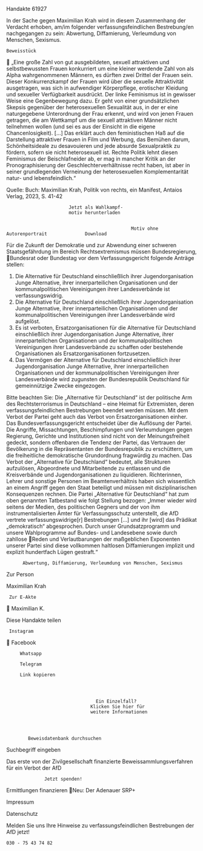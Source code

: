 Handakte 61927

In der Sache gegen Maximilian Krah wird in diesem Zusammenhang der Verdacht
erhoben, am/im folgender verfassungsfeindlichen Bestrebung/en nachgegangen
zu sein: Abwertung, Diffamierung, Verleumdung von Menschen, Sexismus.




    Beweisstück
              „Eine große Zahl von gut ausgebildeten, sexuell attraktiven und
              selbstbewussten Frauen konkurriert um eine kleiner werdende Zahl von
              als Alpha wahrgenommenen Männern, es dürften zwei Drittel der Frauen
              sein. Dieser Konkurrenzkampf der Frauen wird über die sexuelle
              Attraktivität ausgetragen, was sich in aufwendiger Körperpflege,
              erotischer Kleidung und sexueller Verfügbarkeit ausdrückt. Der linke
              Feminismus ist in gewisser Weise eine Gegenbewegung dazu. Er geht von
              einer grundsätzlichen Skepsis gegenüber der heterosexuellen Sexualität
              aus, in der er eine naturgegebene Unterordnung der Frau erkennt, und
              wird von jenen Frauen getragen, die am Wettkampf um die sexuell
              attraktiven Männer nicht teilnehmen wollen (und sei es aus der Einsicht
              in die eigene Chancenlosigkeit). […] Das erklärt auch den feministischen
              Haß auf die Darstellung attraktiver Frauen in Film und Werbung, das
              Bemühen darum, Schönheitsideale zu desavouieren und jede absurde
              Sexualpraktik zu fördern, sofern sie nicht heterosexuell ist. Rechte
              Politik lehnt diesen Feminismus der Beischlafneider ab, er mag in
              mancher Kritik an der Pronographisierung der Geschlechterverhältnisse
              recht haben, ist aber in seiner grundlegenden Verneinung der
              heterosexuellen Komplementarität natur- und lebensfeindlich.“



Quelle:
Buch: Maximilian Krah, Politik von rechts, ein Manifest, Antaios Verlag, 2023, S. 41-42




                           Jetzt als Wahlkampf-
                           motiv herunterladen


                                                  Motiv ohne Autorenportrait              Download




Für die Zukunft der Demokratie und zur Abwendung einer schweren
Staatsgefährdung im Bereich Rechtsextremismus müssen Bundesregierung,
Bundesrat oder Bundestag vor dem Verfassungsgericht folgende Anträge stellen:


   1. Die Alternative für Deutschland einschließlich ihrer Jugendorganisation
      Junge Alternative, ihrer innerparteilichen Organisationen und der
      kommunalpolitischen Vereinigungen ihrer Landesverbände ist
      verfassungswidrig.
   2. Die Alternative für Deutschland einschließlich ihrer Jugendorganisation
      Junge Alternative, ihrer innerparteilichen Organisationen und der
      kommunalpolitischen Vereinigungen ihrer Landesverbände wird aufgelöst.
   3. Es ist verboten, Ersatzorganisationen für die Alternative für Deutschland
      einschließlich ihrer Jugendorganisation Junge Alternative, ihrer
      innerparteilichen Organisationen und der kommunalpolitischen
      Vereinigungen ihrer Landesverbände zu schaffen oder bestehende
      Organisationen als Ersatzorganisationen fortzusetzen.
   4. Das Vermögen der Alternative für Deutschland einschließlich ihrer
      Jugendorganisation Junge Alternative, ihrer innerparteilichen Organisationen
      und der kommunalpolitischen Vereinigungen ihrer Landesverbände wird
      zugunsten der Bundesrepublik Deutschland für gemeinnützige Zwecke
      eingezogen.



Bitte beachten Sie: Die „Alternative für Deutschland“ ist der politische Arm des Rechtsterrorismus in
Deutschland – eine Heimat für Extremisten, deren verfassungsfeindlichen Bestrebungen beendet
werden müssen. Mit dem Verbot der Partei geht auch das Verbot von Ersatzorganisationen einher. Das
Bundesverfassungsgericht entscheidet über die Auflösung der Partei. Die Angriffe, Missachtungen,
Beschimpfungen und Verleumdungen gegen Regierung, Gerichte und Institutionen sind nicht von der
Meinungsfreiheit gedeckt, sondern offenbaren die Tendenz der Partei, das Vertrauen der Bevölkerung
in die Repräsentanten der Bundesrepublik zu erschüttern, um die freiheitliche demokratische
Grundordnung fragwürdig zu machen. Das Verbot der „Alternative für Deutschland“ bedeutet, alle
Strukturen aufzulösen, Abgeordnete und Mitarbeitende zu entlassen und die Kreisverbände und
Jugendorganisationen zu liquidieren. Richterinnen, Lehrer und sonstige Personen im
Beamtenverhältnis haben sich wissentlich an einem Angriff gegen den Staat beteiligt und müssen mit
disziplinarischen Konsequenzen rechnen.
Die Partei „Alternative für Deutschland“ hat zum oben genannten Tatbestand wie folgt Stellung
bezogen: „Immer wieder wird seitens der Medien, des politischen Gegners und der von ihm
instrumentalisierten Ämter für Verfassungsschutz unterstellt, die AfD vertrete verfassungswidrige[r]
Bestrebungen […] und ihr [wird] das Prädikat „demokratisch“ abgesprochen. Durch unser
Grundsatzprogramm und unsere Wahlprogramme auf Bundes- und Landesebene sowie durch zahllose
Reden und Verlautbarungen der maßgeblichen Exponenten unserer Partei sind diese vollkommen
haltlosen Diffamierungen implizit und explizit hundertfach Lügen gestraft.“




          Abwertung, Diffamierung, Verleumdung von Menschen, Sexismus




   Zur Person


   Maximilian Krah

     Zur E-Akte
            Maximilian K.

Diese Handakte teilen


     Instagram
         Facebook

         Whatsapp

         Telegram

         Link kopieren




                                     Ein Einzelfall?
                                   Klicken Sie hier für
                                   weitere Informationen




            Beweisdatenbank durchsuchen

  Suchbegriff eingeben

  Das erste von der Zivilgesellschaft finanzierte
   Beweissammlungsverfahren für ein Verbot
                     der AfD

                  Jetzt spenden!




Ermittlungen finanzieren
Neu: Der Adenauer SRP+

Impressum

Datenschutz




Melden Sie uns Ihre Hinweise zu verfassungsfeindlichen Bestrebungen der AfD
jetzt!

    030 - 75 43 74 82
